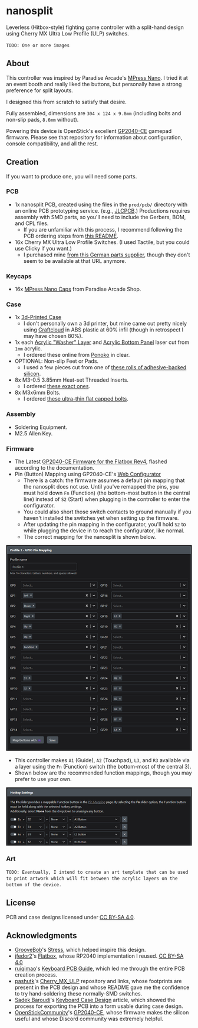 # nanosplit

Leverless (Hitbox-style) fighting game controller with a split-hand design using Cherry MX Ultra Low Profile (ULP) switches.

`TODO: One or more images`

## About

This controller was inspired by Paradise Arcade's [MPress Nano](https://paradisearcadeshop.com/products/mpress-nano-leverless-gaming-controller). I tried it at an event booth and really liked the buttons, but personally have a strong preference for split layouts.

I designed this from scratch to satisfy that desire.

Fully assembled, dimensions are `304 x 124 x 9.8mm` (including bolts and non-slip pads, `8.6mm` without).

Powering this device is OpenStick's excellent [GP2040-CE](https://github.com/OpenStickCommunity/GP2040-CE) gamepad firmware. Please see that repository for information about configuration, console compatibility, and all the rest.

## Creation

If you want to produce one, you will need some parts.

### PCB

- 1x nanosplit PCB, created using the files in the `prod/pcb/` directory with an online PCB prototyping service. (e.g., [JLCPCB](https://jlcpcb.com/).) Productions requires assembly with SMD parts, so you'll need to include the Gerbers, BOM, and CPL files.
  - If you are unfamiliar with this process, I recommend following the PCB ordering steps from [this README](https://github.com/AlpenmeisterCustoms/MeisterboxS).
- 16x Cherry MX Ultra Low Profile Switches. (I used Tactile, but you could use Clicky if you want.)
  - I purchased mine [from this German parts supplier](https://www.reichelt.com/us/en/shop/product/cherry_mx_ultra_low_profile_rgb_pushbutton_module-335042?q=%2Fapi%2Fuser%2FcountrySelect%2Fen%2Fhttps%3A%2F%2Fwww.reichelt.com%2Fde%2Fen%2Fshop%2Fproduct%2Fcherry_mx_ultra_low_profile_rgb_pushbutton_module-335042), though they don't seem to be available at that URL anymore.

### Keycaps

- 16x [MPress Nano Caps](https://paradisearcadeshop.com/collections/mpress-nano) from Paradise Arcade Shop.

### Case

- 1x [3d-Printed Case](./prod/case/nochamfer.stl)
  - I don't personally own a 3d printer, but mine came out pretty nicely using [Craftcloud](https://craftcloud3d.com/) in ABS plastic at 60% infil (though in retrospect I may have chosen 80%).
- 1x each [Acrylic "Washer" Layer](./prod/case/acrylic_layer0_1mm.dxf) and [Acrylic Bottom Panel](./prod/case/acrylic_layer1_1mm.dxf) laser cut from `1mm` acrylic.
  - I ordered these online from [Ponoko](https://www.ponoko.com/) in clear.
- OPTIONAL: Non-slip Feet or Pads.
  - I used a few pieces cut from one of [these rolls of adhesive-backed silicon](https://www.amazon.com/dp/B09VFB7QVF).
- 8x M3-0.5 3.85mm Heat-set Threaded Inserts.
  - I ordered [these exact ones](https://www.amazon.com/dp/B077CL322T).
- 8x M3x6mm Bolts.
  - I ordered [these ultra-thin flat capped bolts](https://www.amazon.com/dp/B0C5M7M6ZM).

### Assembly

- Soldering Equipment.
- M2.5 Allen Key.

### Firmware

- The Latest [GP2040-CE Firmware for the Flatbox Rev4](https://github.com/OpenStickCommunity/GP2040-CE/releases/download/v0.7.11/GP2040-CE_0.7.11_FlatboxRev4.uf2), flashed according to the documentation.
- Pin (Button) Mapping using GP2040-CE's [Web Configurator](https://gp2040-ce.info/#/web-configurator)
  - There is a catch: the firmware assumes a default pin mapping that the nanosplit does not use. Until you've remapped the pins, you must hold down `Fn` (Function) (the bottom-most button in the central line) instead of `S2` (Start) when plugging in the controller to enter the configurator.
  - You could also short those switch contacts to ground manually if you haven't installed the switches yet when setting up the firmware.
  - After updating the pin mapping in the configurator, you'll hold `S2` to while plugging the device in to reach the configurator, like normal.
  - The correct mapping for the nanosplit is shown below.

![Default pip mapping in the GP2040 Web Configurator](./images/pin-mapping.png)

- This controller makes `A1` (Guide), `A2` (Touchpad), `L3`, and `R3` available via a layer using the `Fn` (Function) switch (the bottom-most of the central 3).
- Shown below are the recommended function mappings, though you may prefer to use your own.

![Default function shortcuts in the GP2040 Web Configurator](./images/function-mapping.png)

### Art

`TODO: Eventually, I intend to create an art template that can be used to print artwork which will fit between the acrylic layers on the bottom of the device.`

## License

PCB and case designs licensed under [CC BY-SA 4.0](https://creativecommons.org/licenses/by/4.0/).

## Acknowledgments

- [GrooveBob](https://github.com/GroooveBob)'s [Stress](https://github.com/GroooveBob/Stress), which helped inspire this design.
- [jfedor2](https://github.com/jfedor2)'s [Flatbox](https://github.com/jfedor2/flatbox), whose RP2040 implementation I reused. [CC BY-SA 4.0](https://creativecommons.org/licenses/by/4.0/)
- [ruiqimao](https://github.com/ruiqimao)'s [Keyboard PCB Guide](https://github.com/ruiqimao/keyboard-pcb-guide), which led me through the entire PCB creation process.
- [pashutk](https://github.com/pashutk)'s [Cherry_MX_ULP](https://github.com/pashutk/Cherry_MX_ULP) repository and links, whose footprints are present in the PCB design and whose README gave me the confidence to try hand-soldering these normally-SMD switches.
- [Sadek Baroudi](https://github.com/sadekbaroudi)'s [Keyboard Case Design](https://kbd.news/Keyboard-Case-Design-1764.html) article, which showed the process for exporting the PCB into a form usable during case design.
- [OpenStickCommunity](https://github.com/OpenStickCommunity)'s [GP2040-CE](https://github.com/OpenStickCommunity/GP2040-CE), whose firmware makes the silicon useful and whose Discord community was extremely helpful.
